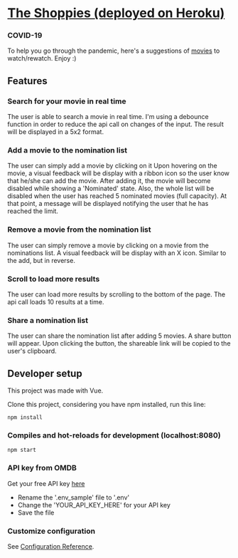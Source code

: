 # [The Shoppies (deployed on Heroku)](https://theshoppies-x-mn.herokuapp.com)

### COVID-19
To help you go through the pandemic, here's a suggestions of [movies](https://theshoppies-x-mn.herokuapp.com/?nominations=dHQwMTEwOTEyLHR0MzQ2MDI1Mix0dDEzNzU2NjYsdHQwOTkzODQ2LHR0MDA5OTc4NQ%3D%3D) to watch/rewatch. Enjoy :)

## Features
### Search for your movie in real time
The user is able to search a movie in real time. I'm using a debounce function in order to reduce the api call on changes of the input. 
The result will be displayed in a 5x2 format.

### Add a movie to the nomination list
The user can simply add a movie by clicking on it Upon hovering on the movie, a visual feedback will be display with a ribbon icon so the user know that he/she can add the movie. After adding it, the movie will become disabled while showing a 'Nominated' state. Also, the whole list will be disabled when the user has reached 5 nominated movies (full capacity). At that point, a message will be displayed notifying the user that he has reached the limit.

### Remove a movie from the nomination list
The user can simply remove a movie by clicking on a movie from the nominations list. A visual feedback will be display with an X icon. Similar to the add, but in reverse.

### Scroll to load more results
The user can load more results by scrolling to the bottom of the page. The api call loads 10 results at a time. 

### Share a nomination list
The user can share the nomination list after adding 5 movies. A share button will appear. Upon clicking the button, the shareable link will be copied to the user's clipboard.

## Developer setup
This project was made with Vue.

Clone this project, considering you have npm installed, run this line:
```
npm install
```

### Compiles and hot-reloads for development (localhost:8080)
```
npm start
```

### API key from OMDB
Get your free API key [here](http://www.omdbapi.com/apikey.aspx) 

- Rename the '.env_sample' file to '.env'
- Change the 'YOUR_API_KEY_HERE' for your API key
- Save the file

### Customize configuration
See [Configuration Reference](https://cli.vuejs.org/config/).
